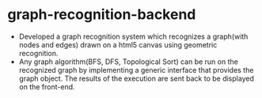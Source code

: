 # graph-recognition-backend
* Developed a graph recognition system which recognizes a graph(with nodes and edges) drawn on a html5 canvas using geometric recognition.
* Any graph algorithm(BFS, DFS, Topological Sort) can be run on the recognized graph by implementing a generic interface that provides the graph object. The results of the execution are sent back to be displayed on the front-end.
